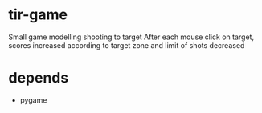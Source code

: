 # tir-game
Small game modelling shooting to target
After each mouse click on target,
 scores increased according to target zone
 and limit of shots decreased

# depends
- pygame   
